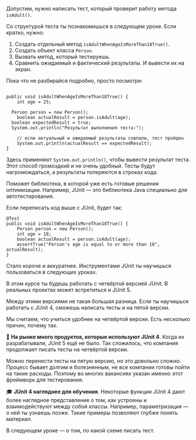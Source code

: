 Допустим, нужно написать тест, который проверит работу метода `isAdult()`.

Со структурой теста ты познакомишься в следующем уроке. Если кратко, нужно:

1. Создать отдельный метод `isAdultWhenAgeIsMoreThan18True()`.
2. Создать объект класса `Person`.
3. Вызвать метод, который тестируешь.
4. Сравнить ожидаемый и фактический результаты. И вывести их на экран.

Пока что не разбирайся подробно, просто посмотри:
```

public void isAdultWhenAgeIsMoreThan18True() {
    int age = 25;

  Person person = new Person();
    boolean actualResult = person.isAdult(age);
  boolean expectedResult = true;
  System.out.println("Результат выполнения теста:");

    // если актуальный и ожидаемый результаты совпали, тест пройден
    System.out.println(actualResult == expectedResult);
} 
```


Здесь применяют `System.out.println()`, чтобы вывести результат теста. Этот способ громоздкий и не очень удобный. Тесты будут нагромождаться, а результаты потеряются в строках кода.

Поможет библиотека, в которой уже есть готовые решения оптимизации. Например, JUnit — это библиотека Java специально для автотестирования.

Если переписать код выше с JUnit, будет так:
```
@Test
public void isAdultWhenAgeIsMoreThan18True() {
    Person person = new Person();
    int age = 18;
    boolean actualResult = person.isAdult(age);
    assertTrue("Person's age is equal to or more than 18", actualResult);
} 
```

Стало короче и аккуратнее. Инструментами JUnit ты научишься пользоваться в следующих уроках.


В этом курсе ты будешь работать с четвёртой версией JUnit. В реальных проектах может встретиться и JUnit 5.

Между этими версиями не такая большая разница. Если ты научишься работать с JUnit 4, сможешь написать тесты и на пятой версии.

Мы считаем, что учиться удобнее на четвёртой версии. Есть несколько причин, почему так.

🏢 **На рынке много продуктов, которые используют JUnit 4**. Когда их разрабатывали, JUnit 5 ещё не было. Так сложилось, что компания продолжает писать тесты на четвёртой версии.

Можно перенести тесты на пятую версию, но это довольно сложно. Процесс бывает долгим и болезненным, не все компании готовы пойти на такие расходы. Поэтому во многих вакансиях указан именно этот фреймворк для тестирования.

🎓 **JUnit 4 нагляднее для обучения**. Некоторые функции JUnit 4 дают более наглядное представление о том, как устроены и взаимодействуют между собой классы. Например, параметризация — о ней ты узнаешь позже. Такие примеры позволяют глубже понять материал.


В следующем уроке — о том, по какой схеме писать тест.